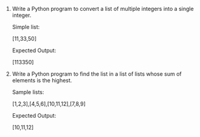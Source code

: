 1. Write a Python program to convert a list of multiple integers into a single integer.

    Simple list: 

   [11,33,50]
   
    Expected Output:

   [113350]

2. Write a Python program to find the list in a list of lists whose sum of elements is the highest.

   Sample lists:

   [1,2,3],[4,5,6],[10,11,12],[7,8,9]
   
   Expected Output:

   [10,11,12]

   